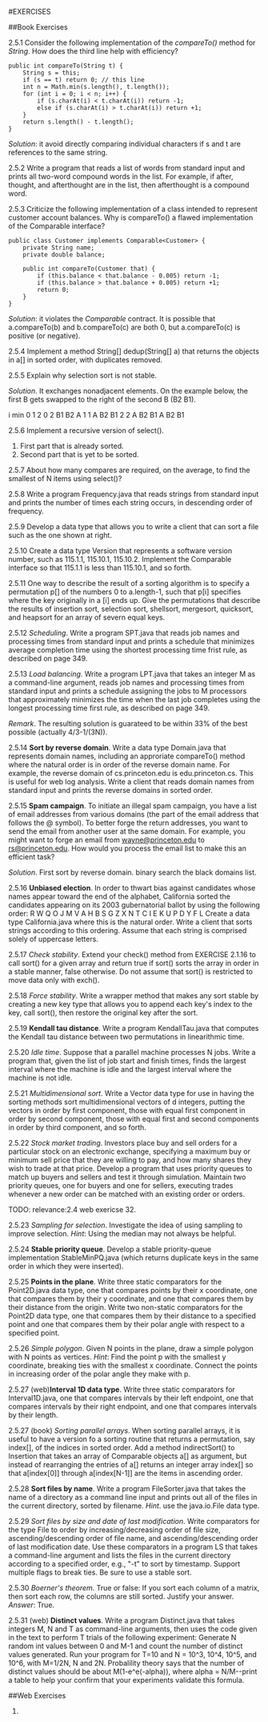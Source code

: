 #EXERCISES

##Book Exercises

2.5.1 Consider the following implementation of the *compareTo()* method for *String*. How does the third line help with efficiency?

```
public int compareTo(String t) {
    String s = this;
    if (s == t) return 0; // this line
    int n = Math.min(s.length(), t.length());
    for (int i = 0; i < n; i++) {
        if (s.charAt(i) < t.charAt(i)) return -1;
        else if (s.charAt(i) > t.charAt(i)) return +1;
    }
    return s.length() - t.length();
}

```
*Solution*: it avoid directly comparing individual characters if s and t are references to the same string.

2.5.2 Write a program that reads a list of words from standard input and prints all two-word compound words in the list. For example, if after, thought, and afterthought are in the list, then afterthought is a compound word.

2.5.3 Criticize the following implementation of a class intended to represent customer account balances. Why is compareTo() a flawed implementation of the Comparable interface?

```
public class Customer implements Comparable<Customer> {
    private String name;
    private double balance;

    public int compareTo(Customer that) {
        if (this.balance < that.balance - 0.005) return -1;
        if (this.balance > that.balance + 0.005) return +1;
        return 0;
    }
}

```
*Solution*: it violates the *Comparable* contract. It is possible that a.compareTo(b) and b.compareTo(c) are both 0, but a.compareTo(c) is positive (or negative).

2.5.4 Implement a method String[] dedup(String[] a) that returns the objects in a[] in sorted order, with duplicates removed.

2.5.5 Explain why selection sort is not stable.

*Solution*. It exchanges nonadjacent elements. On the example below, the first B gets swapped to the right of the second B (B2 B1).

i   min 0   1   2
0   2   B1  B2  A
1   1   A   B2  B1
2   2   A   B2  B1
        A   B2  B1

2.5.6 Implement a recursive version of select().
1. First part that is already sorted.
2. Second part that is yet to be sorted.

2.5.7 About how many compares are required, on the average, to find the smallest of N items using select()?

2.5.8 Write a program Frequency.java that reads strings from standard input and prints the number of times each string occurs, in descending order of frequency.


2.5.9 Develop a data type that allows you to write a client that can sort a file such as the one shown at right.

2.5.10 Create a data type Version that represents a software version number, such as 115.1.1, 115.10.1, 115.10.2. Implement the Comparable interface so that 115.1.1 is less than 115.10.1, and so forth.


2.5.11 One way to describe the result of a sorting algorithm is to specify a permutation p[] of the numbers 0 to a.length-1, such that p[i] specifies where the key originally in a [i] ends up. Give the permutations that describe the results of insertion sort, selection sort, shellsort, mergesort, quicksort, and heapsort for an array of severn equal keys.

2.5.12 *Scheduling*. Write a program SPT.java that reads job names and processing times from standard input and prints a schedule that minimizes average completion time using the shortest processing time frist rule, as described on page 349.

2.5.13 *Load balancing*. Write a program LPT.java that takes an integer M as a command-line argument, reads job names and processing times from standard input and prints a schedule assigning the jobs to M processors that approximately minimizes the time when the last job completes using the longest processing time first rule, as described on page 349.

*Remark*. The resulting solution is guarateed to be within 33% of the best possible (actually 4/3-1/(3N)).

2.5.14 **Sort by reverse domain**. Write a data type Domain.java that represents domain names, including an approriate compareTo() method where the natural order is in order of the reverse domain name. For example, the reverse domain of cs.princeton.edu is edu.princeton.cs. This is useful for web log analysis. Write a client that reads domain names from standard input and prints the reverse domains in sorted order.

2.5.15 **Spam campaign**. To initiate an illegal spam campaign, you have a list of email addresses from various domains (the part of the email address that follows the @ symbol). To better forge the return addresses, you want to send the email from another user at the same domain. For example, you might want to forge an email from wayne@princeton.edu to rs@princeton.edu. How would you process the email list to make this an efficient task?

*Solution*. First sort by reverse domain. binary search the black domains list.

2.5.16 **Unbiased election**. In order to thwart bias against candidates whose names appear toward the end of the alphabet, California sorted the candidates appearing on its 2003 gubernatorial ballot by using the following order:
R W Q O J M V A H B S G Z X N T C I E K U P D Y F L
Create a data type California.java where this is the natural order. Write a client that sorts strings according to this ordering. Assume that each string is comprised solely of uppercase letters.

2.5.17 *Check stability*. Extend your check() method from EXERCISE 2.1.16 to call sort() for a given array and return true if sort() sorts the array in order in a stable manner, false otherwise. Do not assume that sort() is restricted to move data only with exch().

2.5.18 *Force stability*. Write a wrapper method that makes any sort stable by creating a new key type that allows you to append each key's index to the key, call sort(), then restore the original key after the sort.

2.5.19 **Kendall tau distance**. Write a program KendallTau.java that computes the Kendall tau distance between two permutations in linearithmic time.

2.5.20 *Idle time*. Suppose that a parallel machine processes N jobs. Write a program that, given the list of job start and finish times, finds the largest interval where the machine is idle and the largest interval where the machine is not idle.

2.5.21 *Multidimensional sort*. Write a Vector data type for use in having the sorting methods sort multidimensional vectors of d integers, putting the vectors in order by first component, those with equal first component in order by second component, those with equal first and second components in order by third component, and so forth.

2.5.22 *Stock market trading*. Investors place buy and sell orders for a particular stock on an electronic exchange, specifying a maximum buy or minimum sell price that they are willing to pay, and how many shares they wish to trade at that price. Develop a program that uses priority queues to match up buyers and sellers and test it through simulation. Maintain two priority queues, one for buyers and one for sellers, executing trades whenever a new order can be matched with an
existing order or orders.

TODO:
relevance:2.4 web exericse 32.

2.5.23 *Sampling for selection*. Investigate the idea of using sampling to improve selection. *Hint*: Using the median may not always be helpful.


2.5.24 **Stable priority queue**. Develop a stable priority-queue implementation StableMinPQ.java (which returns duplicate keys in the same order in which they were inserted).



2.5.25 **Points in the plane**. Write three static comparators for the Point2D.java data type, one that compares points by their x coordinate, one that compares them by their y coordinate, and one that compares them by their distance from the origin. Write two non-static comparators for the Point2D data type, one that compares them by their distance to a specified point and one that compares them by their polar angle with respect to a specified point.

2.5.26 *Simple polygon*. Given N points in the plane, draw a simple polygon with N points as vertices. *Hint*: Find the point p with the smallest y coordinate, breaking ties with the smallest x coordinate. Connect the points in increasing order of the polar angle they make with p.

2.5.27 (web)**Interval 1D data type**. Write three static comparators for Interval1D.java, one that compares intervals by their left endpoint, one that compares intervals by their right endpoint, and one that compares intervals by their length.


2.5.27 (book) *Sorting parallel arrays*. When sorting parallel arrays, it is useful to have a version fo a sorting routine that returns a permutation, say index[], of the indices in sorted order. Add a method indirectSort() to Insertion that takes an array of Comparable objects a[] as argument, but instead of rearranging the entries of a[] returns an integer array index[] so that a[index[0]] through a[index[N-1]] are the items in ascending order.

2.5.28 **Sort files by name**. Write a program FileSorter.java that takes the name of a directory as a command line input and prints out all of the files in the current directory, sorted by filename. *Hint*. use the java.io.File data type.

2.5.29 *Sort files by size and date of last modification*. Write comparators for the type File to order by increasing/decreasing order of file size, ascending/descending order of file name, and ascending/descending order of last modification date. Use these comparators in a program LS that takes a command-line argument and lists the files in the current directory according to a specified order, e.g., "-t" to sort by timestamp. Support multiple flags to break ties.
Be sure to use a stable sort.

2.5.30 *Boerner's theorem*. True or false: If you sort each column of a matrix, then sort each row, the columns are still sorted. Justify your answer.
*Answer*: True.

2.5.31 (web) **Distinct values**. Write a program Distinct.java that takes integers M, N and T as command-line arguments, then uses the code given in the text to perform T trials of the following experiment: Generate N random int values between 0 and M-1 and count the number of distinct values generated. Run your program for T=10 and N = 10^3, 10^4, 10^5, and 10^6, with M=1/2N, N and 2N. Probalility theory says that the number of distinct values should be about M(1-e^e(-alpha)),
where alpha = N/M--print a table to help your confirm that your experiments validate this formula.



##Web Exercises

1.








